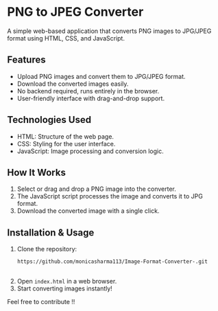 # PNG to JPEG Converter

A simple web-based application that converts PNG images to JPG/JPEG format using HTML, CSS, and JavaScript.

## Features
- Upload PNG images and convert them to JPG/JPEG format.
- Download the converted images easily.
- No backend required, runs entirely in the browser.
- User-friendly interface with drag-and-drop support.

## Technologies Used
- HTML: Structure of the web page.
- CSS: Styling for the user interface.
- JavaScript: Image processing and conversion logic.

## How It Works
1. Select or drag and drop a PNG image into the converter.
2. The JavaScript script processes the image and converts it to JPG format.
3. Download the converted image with a single click.

## Installation & Usage
1. Clone the repository:
   ```sh
   https://github.com/monicasharma113/Image-Format-Converter-.git
 
   ```
2. Open `index.html` in a web browser.
3. Start converting images instantly!



Feel free to contribute !!

